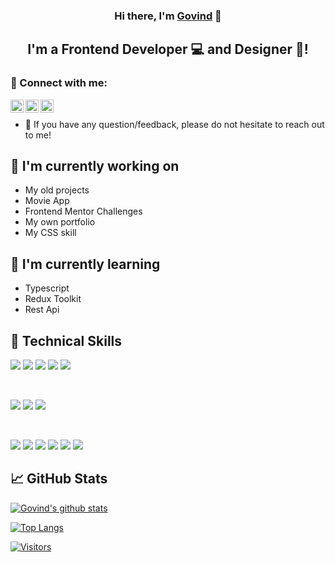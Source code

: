

<h3 align="center">
Hi there, I'm <a href="https://www.yushi.dev/" target="_blank" rel="noreferrer">Govind</a> 👋
</h3>

<h2 align="center">
I'm a Frontend Developer 💻 and Designer 🎨!
</h2> 



### 🤝 Connect with me:

<a href="https://www.linkedin.com/in/govind-bohara-a77505237/"><img align="left" src="https://raw.githubusercontent.com/yushi1007/yushi1007/main/images/linkedin.svg" alt="Yu Shi | LinkedIn" width="21px"/></a>
<a href="https://www.instagram.com/govindbohara_123/"><img align="left" src="https://raw.githubusercontent.com/yushi1007/yushi1007/main/images/instagram.svg" alt="Yu Shi | Instagram" width="21px"/></a>
<a href="https://inspiring-roentgen-02b92b.netlify.app/"><img align="left" src="https://raw.githubusercontent.com/yushi1007/yushi1007/main/images/medium.svg" alt="Yu Shi | Medium" width="21px"/></a>
</br>
- 💬 If you have any question/feedback, please do not hesitate to reach out to me!

## 🔭 I'm currently working on

- My old projects
- Movie App
- Frontend Mentor Challenges
- My own portfolio
- My CSS skill

## 🌱 I'm currently learning

- Typescript
- Redux Toolkit
- Rest Api


## 💼 Technical Skills

![](https://img.shields.io/badge/Code-React-informational?style=flat&logo=react&color=61DAFB)
![](https://img.shields.io/badge/Code-ReduxToo-informational?style=flat&logo=Redux&color=764ABC)
![](https://img.shields.io/badge/Code-JavaScript-informational?style=flat&logo=JavaScript&color=F7DF1E)
![](https://img.shields.io/badge/Code-HTML5-informational?style=flat&logo=HTML5&color=E34F26)
![](https://img.shields.io/badge/Code-MySQL-informational?style=flat&logo=PostgreSQL&color=336791)


</br>

![](https://img.shields.io/badge/Style-Tailwindcss-informational?style=flat&logo=Tailwind&color=7952B3)
![](https://img.shields.io/badge/Style-CSS3-informational?style=flat&logo=CSS3&color=1572B6)
![](https://img.shields.io/badge/Style-styled--components-informational?style=flat&logo=styled-components&color=DB7093)


</br>

![](https://img.shields.io/badge/Tools-Figma-informational?style=flat&logo=Figma&color=F24E1E)
![](https://img.shields.io/badge/Tools-NPM-informational?style=flat&logo=NPM&color=CB3837)
![](https://img.shields.io/badge/Tools-Vercel-informational?style=flat&logo=Heroku&color=430098)
![](https://img.shields.io/badge/Tools-Netlify-informational?style=flat&logo=netlify&color=00C7B7)
![](https://img.shields.io/badge/Tools-Git-informational?style=flat&logo=Git&color=F05032)
![](https://img.shields.io/badge/Tools-GitHub-informational?style=flat&logo=GitHub&color=181717)



## 📈 GitHub Stats 

[![Govind's github stats](https://github-readme-stats.vercel.app/api?username=govindbohara)](https://github.com/govindbohara)

[![Top Langs](https://github-readme-stats.vercel.app/api/top-langs/?username=govindbohara&layout=compact)](https://github.com/govindbohara)

[![Visitors](https://visitor-badge.glitch.me/badge?page_id=govindbohara.govindbohara)](https://inspiring-roentgen-02b92b.netlify.app/)

